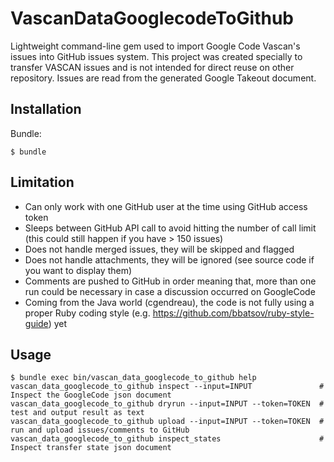 # VascanDataGooglecodeToGithub

Lightweight command-line gem used to import Google Code Vascan's issues into GitHub issues system.
This project was created specially to transfer VASCAN issues and is not intended for direct reuse on other repository.
Issues are read from the generated Google Takeout document.

## Installation

Bundle:

    $ bundle

## Limitation
 * Can only work with one GitHub user at the time using GitHub access token
 * Sleeps between GitHub API call to avoid hitting the number of call limit (this could still happen if you have > 150 issues)
 * Does not handle merged issues, they will be skipped and flagged
 * Does not handle attachments, they will be ignored (see source code if you want to display them)
 * Comments are pushed to GitHub in order meaning that, more than one run could be necessary in case a discussion occurred on GoogleCode
 * Coming from the Java world (cgendreau), the code is not fully using a proper Ruby coding style (e.g. https://github.com/bbatsov/ruby-style-guide) yet

## Usage

    $ bundle exec bin/vascan_data_googlecode_to_github help
    vascan_data_googlecode_to_github inspect --input=INPUT               # Inspect the GoogleCode json document
    vascan_data_googlecode_to_github dryrun --input=INPUT --token=TOKEN  # test and output result as text
    vascan_data_googlecode_to_github upload --input=INPUT --token=TOKEN  # run and upload issues/comments to GitHub
    vascan_data_googlecode_to_github inspect_states                      # Inspect transfer state json document

